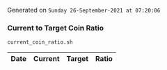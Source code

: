 Generated on `Sunday 26-September-2021 at 07:20:06`

### Current to Target Coin Ratio
`current_coin_ratio.sh`

Date|Current|Target|Ratio
---|---|---|---
